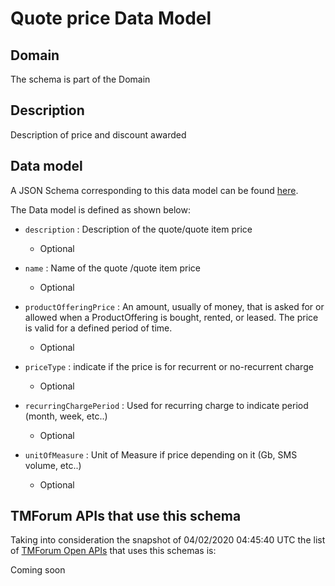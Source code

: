 # Quote price Data Model

## Domain

The  schema is part of the  Domain

## Description

Description of price and discount awarded

## Data model

A JSON Schema corresponding to this data model can be found
[here](https://github.com/tmforum-rand/schemas/blob/candidates/Customer/QuotePrice.schema.json).

The Data model is defined as shown below:
- `description` : Description of the quote/quote item price

  - Optional

- `name` : Name of the quote /quote item price

  - Optional

- `productOfferingPrice` : An amount, usually of money, that is asked for or allowed when a ProductOffering is bought, rented, or leased. The price is valid for a defined period of time.

  - Optional

- `priceType` : indicate if the price is for recurrent or no-recurrent charge

  - Optional

- `recurringChargePeriod` : Used for recurring charge to indicate period (month, week, etc..)

  - Optional

- `unitOfMeasure` : Unit of Measure if price depending on it (Gb, SMS volume, etc..)

  - Optional





## TMForum APIs that use this schema

Taking into consideration the snapshot of 04/02/2020 04:45:40 UTC the list of [TMForum Open APIs](https://www.tmforum.org/open-apis/) that uses this schemas is:

Coming soon